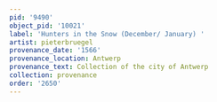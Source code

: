 ```yaml
---
pid: '9490'
object_pid: '10021'
label: 'Hunters in the Snow (December/ January) '
artist: pieterbruegel
provenance_date: '1566'
provenance_location: Antwerp
provenance_text: Collection of the city of Antwerp
collection: provenance
order: '2650'
---
```

